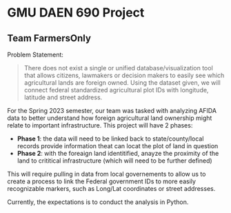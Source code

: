 
# GMU DAEN 690 Project
##  Team FarmersOnly

Problem Statement:
> There does not exist a single or unified database/visualization tool that allows citizens, lawmakers or decision makers to easily see which agricultural lands are foreign owned. Using the dataset given, we will connect federal standardized agricultural plot IDs with longitude, latitude and street address.

For the Spring 2023 semester, our team was tasked with analyzing AFIDA data to better understand how foreign agricultural land ownership might relate to important infrastructure. This project will have 2 phases:
* **Phase 1**: the data will need to be linked back to state/county/local records provide information theat can locat the plot of land in question
* **Phase 2**: with the foreaign land identitified, anayze the proximity of the land to crititical infrastructure (which will need to be further defined)

This will require pulling in data from local governements to allow us to create a process to link the  Federal government IDs to more easily recognizable markers, such as Long/Lat coordinates or street addresses.

Currently, the expectations is to conduct the analysis in Python.
